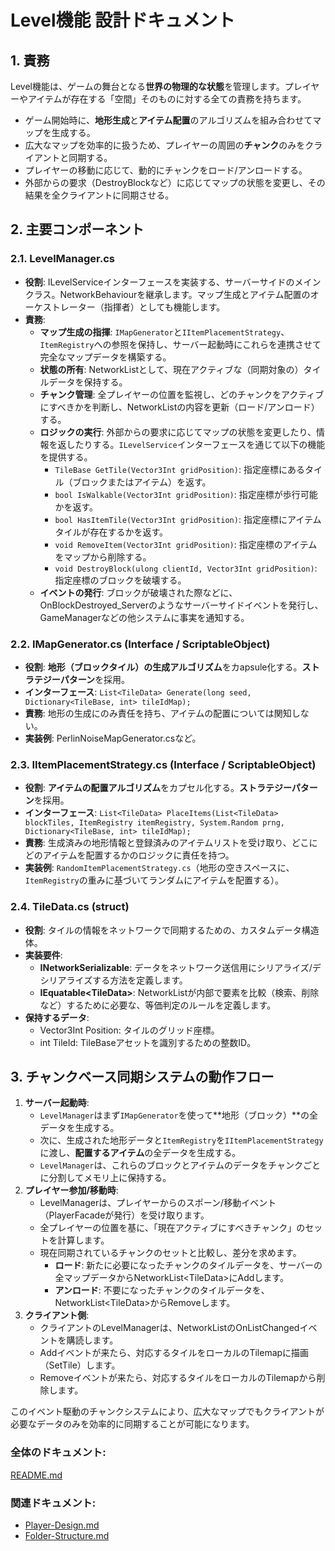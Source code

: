 # **Level機能 設計ドキュメント**

## **1\. 責務**

Level機能は、ゲームの舞台となる**世界の物理的な状態**を管理します。プレイヤーやアイテムが存在する「空間」そのものに対する全ての責務を持ちます。

* ゲーム開始時に、**地形生成**と**アイテム配置**のアルゴリズムを組み合わせてマップを生成する。  
* 広大なマップを効率的に扱うため、プレイヤーの周囲の**チャンク**のみをクライアントと同期する。  
* プレイヤーの移動に応じて、動的にチャンクをロード/アンロードする。  
* 外部からの要求（DestroyBlockなど）に応じてマップの状態を変更し、その結果を全クライアントに同期させる。

## **2\. 主要コンポーネント**

### **2.1. LevelManager.cs**

* **役割**: ILevelServiceインターフェースを実装する、サーバーサイドのメインクラス。NetworkBehaviourを継承します。マップ生成とアイテム配置のオーケストレーター（指揮者）としても機能します。
* **責務**:  
  * **マップ生成の指揮**: `IMapGenerator`と`IItemPlacementStrategy`、`ItemRegistry`への参照を保持し、サーバー起動時にこれらを連携させて完全なマップデータを構築する。
  * **状態の所有**: NetworkList<TileData>として、現在アクティブな（同期対象の）タイルデータを保持する。  
  * **チャンク管理**: 全プレイヤーの位置を監視し、どのチャンクをアクティブにすべきかを判断し、NetworkListの内容を更新（ロード/アンロード）する。  
  * **ロジックの実行**: 外部からの要求に応じてマップの状態を変更したり、情報を返したりする。`ILevelService`インターフェースを通じて以下の機能を提供する。
    * `TileBase GetTile(Vector3Int gridPosition)`: 指定座標にあるタイル（ブロックまたはアイテム）を返す。
    * `bool IsWalkable(Vector3Int gridPosition)`: 指定座標が歩行可能かを返す。
    * `bool HasItemTile(Vector3Int gridPosition)`: 指定座標にアイテムタイルが存在するかを返す。
    * `void RemoveItem(Vector3Int gridPosition)`: 指定座標のアイテムをマップから削除する。
    * `void DestroyBlock(ulong clientId, Vector3Int gridPosition)`: 指定座標のブロックを破壊する。
  * **イベントの発行**: ブロックが破壊された際などに、OnBlockDestroyed_Serverのようなサーバーサイドイベントを発行し、GameManagerなどの他システムに事実を通知する。

### **2.2. IMapGenerator.cs (Interface / ScriptableObject)**

* **役割**: **地形（ブロックタイル）の生成アルゴリズム**をカapsule化する。**ストラテジーパターン**を採用。  
* **インターフェース**: `List<TileData> Generate(long seed, Dictionary<TileBase, int> tileIdMap);`  
* **責務**: 地形の生成にのみ責任を持ち、アイテムの配置については関知しない。
* **実装例**: PerlinNoiseMapGenerator.csなど。

### **2.3. IItemPlacementStrategy.cs (Interface / ScriptableObject)**

* **役割**: **アイテムの配置アルゴリズム**をカプセル化する。**ストラテジーパターン**を採用。
* **インターフェース**: `List<TileData> PlaceItems(List<TileData> blockTiles, ItemRegistry itemRegistry, System.Random prng, Dictionary<TileBase, int> tileIdMap);`
* **責務**: 生成済みの地形情報と登録済みのアイテムリストを受け取り、どこにどのアイテムを配置するかのロジックに責任を持つ。
* **実装例**: `RandomItemPlacementStrategy.cs`（地形の空きスペースに、`ItemRegistry`の重みに基づいてランダムにアイテムを配置する）。

### **2.4. TileData.cs (struct)**

* **役割**: タイルの情報をネットワークで同期するための、カスタムデータ構造体。  
* **実装要件**:  
  * **INetworkSerializable**: データをネットワーク送信用にシリアライズ/デシリアライズする方法を定義します。  
  * **IEquatable\<TileData\>**: NetworkListが内部で要素を比較（検索、削除など）するために必要な、等価判定のルールを定義します。  
* **保持するデータ**:  
  * Vector3Int Position: タイルのグリッド座標。  
  * int TileId: TileBaseアセットを識別するための整数ID。

## **3\. チャンクベース同期システムの動作フロー**

1. **サーバー起動時**:  
   * `LevelManager`はまず`IMapGenerator`を使って**地形（ブロック）**の全データを生成する。
   * 次に、生成された地形データと`ItemRegistry`を`IItemPlacementStrategy`に渡し、**配置するアイテム**の全データを生成する。
   * `LevelManager`は、これらのブロックとアイテムのデータをチャンクごとに分割してメモリ上に保持する。
2. **プレイヤー参加/移動時**:  
   * LevelManagerは、プレイヤーからのスポーン/移動イベント（PlayerFacadeが発行）を受け取ります。  
   * 全プレイヤーの位置を基に、「現在アクティブにすべきチャンク」のセットを計算します。  
   * 現在同期されているチャンクのセットと比較し、差分を求めます。  
     * **ロード**: 新たに必要になったチャンクのタイルデータを、サーバーの全マップデータからNetworkList\<TileData\>にAddします。  
     * **アンロード**: 不要になったチャンクのタイルデータを、NetworkList\<TileData\>からRemoveします。  
3. **クライアント側**:  
   * クライアントのLevelManagerは、NetworkListのOnListChangedイベントを購読します。  
   * Addイベントが来たら、対応するタイルをローカルのTilemapに描画（SetTile）します。  
   * Removeイベントが来たら、対応するタイルをローカルのTilemapから削除します。

このイベント駆動のチャンクシステムにより、広大なマップでもクライアントが必要なデータのみを効率的に同期することが可能になります。

### **全体のドキュメント:**　
[README.md](../../../README.md)
### **関連ドキュメント:**
* [Player-Design.md](../Player/Player-Design.md)  
* [Folder-Structure.md](../../../Folder-Structure.md)